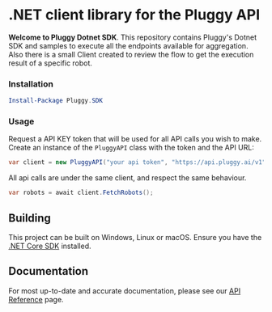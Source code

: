# .NET client library for the Pluggy API

__Welcome to Pluggy Dotnet SDK__. This repository contains Pluggy's Dotnet SDK and samples to execute all the endpoints available for aggregation.
Also there is a small Client created to review the flow to get the execution result of a specific robot.

### Installation

```powershell
Install-Package Pluggy.SDK
```

### Usage

Request a API KEY token that will be used for all API calls you wish to make. 
Create an instance of the `PluggyAPI` class with the token and the API URL:

```csharp
var client = new PluggyAPI("your api token", "https://api.pluggy.ai/v1");
```

All api calls are under the same client, and respect the same behaviour.

```csharp
var robots = await client.FetchRobots();
```

## Building

This project can be built on Windows, Linux or macOS. Ensure you have the [.NET Core SDK](https://www.microsoft.com/net/download) installed.

## Documentation

For most up-to-date and accurate documentation, please see our [API Reference](https://docs.hermesapi.com) page.
